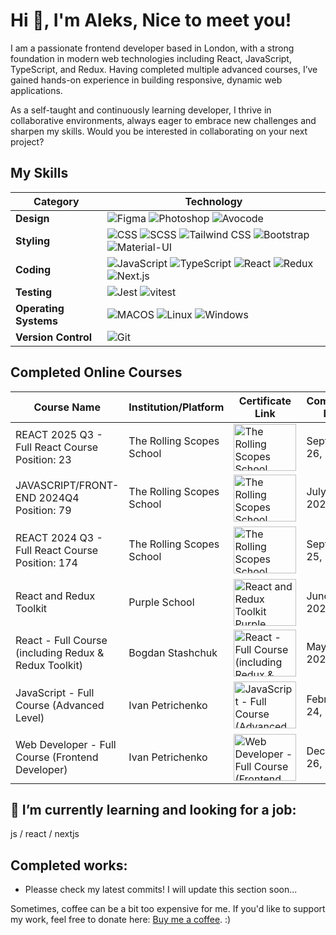 # Hi 👋, I'm Aleks, Nice to meet you!
<p>I am a passionate frontend developer based in London, with a strong foundation in modern web technologies including React, JavaScript, TypeScript, and Redux. Having completed multiple advanced courses, I’ve gained hands-on experience in building responsive, dynamic web applications.</p> 
	<p> As a self-taught and continuously learning developer, I thrive in collaborative environments, always eager to embrace new challenges and sharpen my skills. Would you be interested in collaborating on your next project?</p>

## My Skills

| Category       | Technology                                                                                                                                          | 
|----------------|-----------------------------------------------------------------------------------------------------------------------------------------------------|
| **Design**     | ![Figma](https://img.shields.io/badge/Figma-F24E1E?style=for-the-badge&logo=figma&logoColor=white) ![Photoshop](https://img.shields.io/badge/photoshop-31A8FF?style=for-the-badge&logo=ps&logoColor=white) ![Avocode](https://img.shields.io/badge/Avocode-1D1D1D?style=for-the-badge&logo=avocode&logoColor=white) |
| **Styling**    | ![CSS](https://img.shields.io/badge/CSS-1572B6?style=for-the-badge&logo=css3&logoColor=white) ![SCSS](https://img.shields.io/badge/SCSS-CC6699?style=for-the-badge&logo=sass&logoColor=white) ![Tailwind CSS](https://img.shields.io/badge/Tailwind%20CSS-06B6D4?style=for-the-badge&logo=tailwind-css&logoColor=white) ![Bootstrap](https://img.shields.io/badge/Bootstrap-7952B3?style=for-the-badge&logo=bootstrap&logoColor=white) ![Material-UI](https://img.shields.io/badge/Material--UI-0081CB?style=for-the-badge&logo=mui&logoColor=white) | 
| **Coding**     | ![JavaScript](https://img.shields.io/badge/JavaScript-F7DF1E?style=for-the-badge&logo=javascript&logoColor=black) ![TypeScript](https://img.shields.io/badge/TypeScript-007ACC?style=for-the-badge&logo=typescript&logoColor=white) ![React](https://img.shields.io/badge/React-61DAFB?style=for-the-badge&logo=react&logoColor=black) ![Redux](https://img.shields.io/badge/Redux-764ABC?style=for-the-badge&logo=redux&logoColor=white) ![Next.js](https://img.shields.io/badge/Next.js-000000?style=for-the-badge&logo=next.js&logoColor=white) | 
| **Testing**    | ![Jest](https://img.shields.io/badge/Jest-C21325?style=for-the-badge&logo=jest&logoColor=white) ![vitest](https://img.shields.io/badge/Vitest-grey?style=for-the-badge&logo=vitest&logoColor=white) | 
| **Operating Systems** | ![MACOS](https://img.shields.io/badge/MACOS-black?style=for-the-badge&logo=apple&logoColor=white) ![Linux](https://img.shields.io/badge/Linux-FCC624?style=for-the-badge&logo=linux&logoColor=black) ![Windows](https://img.shields.io/badge/Windows-0078D6?style=for-the-badge&logo=microsoft&logoColor=white) | 
| **Version Control** | ![Git](https://img.shields.io/badge/Git-F05032?style=for-the-badge&logo=git&logoColor=white) |

## Completed Online Courses

| Course Name                                                | Institution/Platform      | Certificate Link                              | Completion Date  | Description                                   |
|-----------------------------------------------------------|---------------------------|-----------------------------------------------|------------------|-----------------------------------------------|
| REACT 2025 Q3 - Full React Course Position: 23| The Rolling Scopes School | <img width='100px' height="75px" alt="The Rolling Scopes School REACT 2025 Q3 - Full React Course" src="https://github.com/user-attachments/assets/f8eeb9c7-d3b5-4d07-840f-e20eb8e6f156"/> | September 26, 2025 | Complete React course. |
| JAVASCRIPT/FRONT-END 2024Q4 Position: 79| The Rolling Scopes School | <img width='100px' height="75px" alt="The Rolling Scopes School JAVASCRIPT/FRONT-END 2024Q4" src="https://github.com/user-attachments/assets/0f36abee-3fea-456b-a8f9-e11c4216ac22"/> | July 05, 2025 | Complete JavaScript/Front-end course. |
| REACT 2024 Q3 - Full React Course Position: 174| The Rolling Scopes School | <img width='100px' height="75px" alt="The Rolling Scopes School REACT 2024 Q3 - Full React Course" src="https://github.com/user-attachments/assets/6b6baf8a-085f-4a32-a564-46ea6f7183cc"/> | September 25, 2024 | Complete React course focusing on Q3 2024 updates. |
| React and Redux Toolkit                                    | Purple School             | <img width='100px' height="75px" alt="React and Redux Toolkit Purple School" src="https://github.com/user-attachments/assets/62f51717-a2dd-40cd-9c7d-a59afff7cdca"/>  | June 22, 2024    | In-depth training on React and Redux Toolkit. |
| React - Full Course (including Redux & Redux Toolkit)     | Bogdan Stashchuk         | <img width='100px' height="75px" alt="React - Full Course (including Redux & Redux Toolkit) Bogdan Stashchuk" src="https://github.com/user-attachments/assets/2e56b3a1-ab83-448b-86fc-971022648b8c"/> | May 08, 2023     | Comprehensive course covering React and Redux. |
| JavaScript - Full Course (Advanced Level)                  | Ivan Petrichenko          | <img width='100px' height="75px" alt="JavaScript - Full Course (Advanced Level) Ivan Petrichenko" src="https://github.com/user-attachments/assets/ba163a31-3fa3-4fab-a95f-4d0ed4de9662"/> | February 24, 2023 | Advanced JavaScript concepts and techniques.  |
| Web Developer - Full Course (Frontend Developer)           | Ivan Petrichenko          | <img width='100px' height="75px" alt="Web Developer - Full Course (Frontend Developer) Ivan Petrichenko" src="https://github.com/user-attachments/assets/f9b64e77-ae6a-4917-85d2-13595f75b861"/> | December 26, 2022 | Full frontend development course. |

## 🔭 I’m currently learning and looking for a job: 
js / react / nextjs 

## Completed works: 
<ul>
	<li>Pleasse check my latest commits! I will update this section soon...</li>
</ul>

Sometimes, coffee can be a bit too expensive for me. If you'd like to support my work, feel free to donate here: <a href="https://www.buymeacoffee.com/agsfinksn">Buy me a coffee</a>. :)


